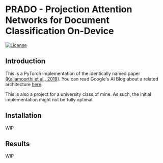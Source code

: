 # PRADO - Projection Attention Networks for Document Classification On-Device

[![License](https://img.shields.io/badge/License-Apache%202.0-blue.svg)](https://opensource.org/licenses/Apache-2.0)

## Introduction

This is a PyTorch implementation of the identically named paper [(Kaliamoorthi et al., 2019)](https://www.aclweb.org/anthology/D19-1506.pdf). You can read Google's AI Blog about a related architecture [here](https://ai.googleblog.com/2020/09/advancing-nlp-with-efficient-projection.html).

This is also a project for a university class of mine. As such, the initial implementation might not be fully optimal.

## Installation

WIP

## Results

WIP
